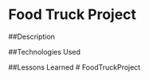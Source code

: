 # Food Truck Project

##Description 



##Technologies Used




##Lessons Learned # FoodTruckProject
